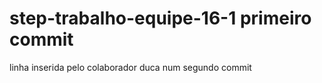# step-trabalho-equipe-16-1 primeiro commit
linha inserida pelo colaborador duca num segundo commit

